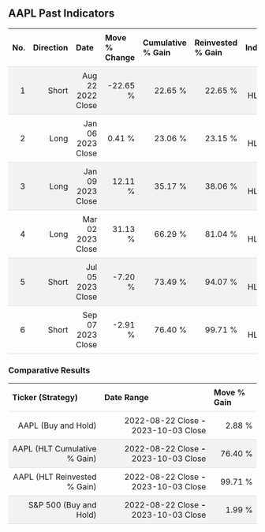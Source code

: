 
<style>
.hits {
            border-collapse: collapse;
            width: 100%;
        }
        .hits th, td {
            padding: 8px;
            border-bottom: 1px solid #ddd;
        }
        
        .hits td {text-align: right;}
        .hits th {text-align: left;}
        
        .hits tr:nth-child(even) {
            background-color: #f2f2f2;
        }
        
        .chartCol {
            width: 50%;
            float: left;
            padding: 20px;
        }  
</style>
    
<br>

## AAPL Past Indicators

<table class="hits">
    <tr>
        <th>No.</th>
        <th>Direction</th>
        <th>Date</th>
        <th>Move % Change</th>
        <th>Cumulative % Gain</th>
        <th>Reinvested % Gain</th>
        <th>Indicator</th>
      </tr>
    <tr>
        <td>1</td>
        <td>Short</td>
        <td>Aug 22 2022 Close</td>
        <td>-22.65 %</td>
        <td>22.65 %</td>
        <td>22.65 %</td>
        <td>Short HLT 217</td>
    </tr>
    <tr>
        <td>2</td>
        <td>Long</td>
        <td>Jan 06 2023 Close</td>
        <td>0.41 %</td>
        <td>23.06 %</td>
        <td>23.15 %</td>
        <td>Long HLT 210</td>
    </tr>
    <tr>
        <td>3</td>
        <td>Long</td>
        <td>Jan 09 2023 Close</td>
        <td>12.11 %</td>
        <td>35.17 %</td>
        <td>38.06 %</td>
        <td>Long HLT 217</td>
    </tr>
    <tr>
        <td>4</td>
        <td>Long</td>
        <td>Mar 02 2023 Close</td>
        <td>31.13 %</td>
        <td>66.29 %</td>
        <td>81.04 %</td>
        <td>Long HLT 218</td>
    </tr>
    <tr>
        <td>5</td>
        <td>Short</td>
        <td>Jul 05 2023 Close</td>
        <td>-7.20 %</td>
        <td>73.49 %</td>
        <td>94.07 %</td>
        <td>Short HLT 307</td>
    </tr>
    <tr>
        <td>6</td>
        <td>Short</td>
        <td>Sep 07 2023 Close</td>
        <td>-2.91 %</td>
        <td>76.40 %</td>
        <td>99.71 %</td>
        <td>Short HLT 210</td>
    </tr>
    
</table>

### Comparative Results

<table class="hits">
    <thead>
        <th>Ticker (Strategy)</th>
        <th>Date Range</th>
        <th>Move % Gain</th>
    </thead>
    <tbody>
        <tr>
            <td>AAPL (Buy and Hold)</td>
            <td>2022-08-22 Close <b>-</b> 2023-10-03 Close</td>
            <td>2.88 %</td>
        </tr>
        <tr>
            <td>AAPL (HLT Cumulative % Gain)</td>
            <td>2022-08-22 Close <b>-</b> 2023-10-03 Close</td>
            <td>76.40 %</td>
        </tr>
        <tr>
            <td>AAPL (HLT Reinvested % Gain)</td>
            <td>2022-08-22 Close <b>-</b> 2023-10-03 Close</td>
            <td>99.71 %</td>
        </tr>
        <tr>
            <td>S&P 500 (Buy and Hold)</td>
            <td>2022-08-22 Close <b>-</b> 2023-10-03 Close</td>
            <td>1.99 %</td>
        </tr>
    </tbody>
</table>
<br>
<br>